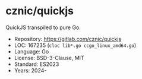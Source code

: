 # cznic/quickjs

QuickJS transpiled to pure Go.

* Repository: https://gitlab.com/cznic/quickjs
* LOC:        167235 (`cloc lib*.go ccgo_linux_amd64.go`)
* Language:   Go
* License:    BSD-3-Clause, MIT
* Standard:   ES2023
* Years:      2024-

